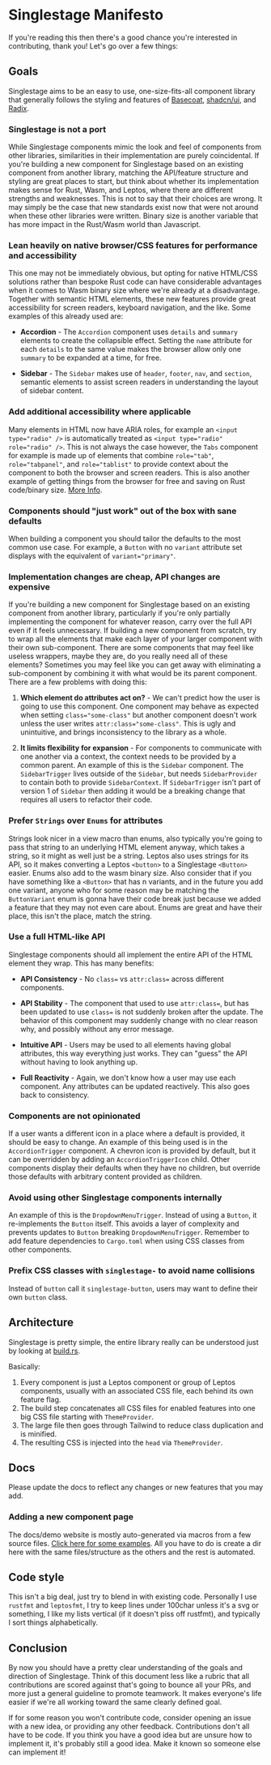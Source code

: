 # Singlestage Manifesto

If you're reading this then there's a good chance you're interested in contributing, thank you! Let's go
over a few things:

## Goals

Singlestage aims to be an easy to use, one-size-fits-all component library that generally
follows the styling and features of [Basecoat](https://basecoatui.com), [shadcn/ui](https://ui.shadcn.com), and [Radix](https://radix-ui.com).

### Singlestage is not a port

While Singlestage components mimic the look and feel of components from other libraries,
similarities in their implementation are purely coincidental. If you're building a new component
for Singlestage based on an existing component from another library, matching the API/feature
structure and styling are great places to start, but think about whether its implementation makes
sense for Rust, Wasm, and Leptos, where there are different strengths and weaknesses. This is not
to say that their choices are wrong. It may simply be the case that new standards exist now that
were not around when these other libraries were written. Binary size is another variable that has
more impact in the Rust/Wasm world than Javascript.

### Lean heavily on native browser/CSS features for performance and accessibility

This one may not be immediately obvious, but opting for native HTML/CSS solutions rather than
bespoke Rust code can have considerable advantages when it comes to Wasm binary size where we're
already at a disadvantage. Together with semantic HTML elements, these new features provide great
accessibility for screen readers, keyboard navigation, and the like. Some examples of this already
used are:

- **Accordion** - The `Accordion` component uses `details` and `summary` elements to create the
  collapsible effect. Setting the `name` attribute for each `details` to the same value makes the
  browser allow only one `summary` to be expanded at a time, for free.

- **Sidebar** - The `Sidebar` makes use of `header`, `footer`, `nav`, and `section`, semantic
  elements to assist screen readers in understanding the layout of sidebar content.

### Add additional accessibility where applicable

Many elements in HTML now have ARIA roles, for example an `<input type="radio" />` is
automatically treated as `<input type="radio" role="radio" />`. This is not always the case
however, the `Tabs` component for example is made up of elements that combine `role="tab"`,
`role="tabpanel"`, and `role="tablist"` to provide context about the component to both the browser
and screen readers. This is also another example of getting things from the browser for free and
saving on Rust code/binary size. [More Info](https://developer.mozilla.org/en-US/docs/Web/Accessibility).

### Components should "just work" out of the box with sane defaults

When building a component you should tailor the defaults to the most common use case. For
example, a `Button` with no `variant` attribute set displays with the equivalent of
`variant="primary"`.

### Implementation changes are cheap, API changes are expensive

If you're building a new component for Singlestage based on an existing component from
another library, particularly if you're only partially implementing the component for whatever
reason, carry over the full API even if it feels unnecessary. If building a new component from
scratch, try to wrap all the elements that make each layer of your larger component with their own
sub-component. There are some components that may feel like useless wrappers, maybe they are,
do you really need all of these elements? Sometimes you may feel like you can get away with
eliminating a sub-component by combining it with what would be its parent component. There are a
few problems with doing this:

1. **Which element do attributes act on?** - We can't predict how the user is going to use
   this component. One component may behave as expected when setting `class="some-class"` but
   another component doesn't work unless the user writes `attr:class="some-class"`. This is
   ugly and unintuitive, and brings inconsistency to the library as a whole.

1. **It limits flexibility for expansion** - For components to communicate with one another
   via a context, the context needs to be provided by a common parent. An example of this is
   the `Sidebar` component. The `SidebarTrigger` lives outside of the `Sidebar`, but needs
   `SidebarProvider` to contain both to provide `SidebarContext`. If `SidebarTrigger` isn't part of
   version 1 of `Sidebar` then adding it would be a breaking change that requires all users to
   refactor their code.

### Prefer `Strings` over `Enums` for attributes

Strings look nicer in a view macro than enums, also typically you're going to pass that string to
an underlying HTML element anyway, which takes a string, so it might as well just be a string.
Leptos also uses strings for its API, so it makes converting a Leptos `<button>` to a Singlestage
`<Button>` easier. Enums also add to the wasm binary size. Also consider that if you have something
like a `<Button>` that has n variants, and in the future you add one variant, anyone who for some
reason may be matching the `ButtonVariant` enum is gonna have their code break just because we
added a feature that they may not even care about. Enums are great and have their place, this isn't
the place, match the string.

### Use a full HTML-like API

Singlestage components should all implement the entire API of the HTML element they wrap.
This has many benefits:

- **API Consistency** - No `class=` vs `attr:class=` across different components.

- **API Stability** - The component that used to use `attr:class=`, but has been updated to
  use `class=` is not suddenly broken after the update. The behavior of this component may suddenly
  change with no clear reason why, and possibly without any error message.

- **Intuitive API** - Users may be used to all elements having global attributes, this way
  everything just works. They can "guess" the API without having to look anything up.

- **Full Reactivity** - Again, we don't know how a user may use each component. Any attributes can
  be updated reactively. This also goes back to consistency.

### Components are not opinionated

If a user wants a different icon in a place where a default is provided, it should be easy to
change. An example of this being used is in the `AccordionTrigger` component. A chevron icon is
provided by default, but it can be overridden by adding an `AccordionTriggerIcon` child. Other
components display their defaults when they have no children, but override those defaults with
arbitrary content provided as children.

### Avoid using other Singlestage components internally

An example of this is the `DropdownMenuTrigger`. Instead of using a `Button`, it re-implements the
`Button` itself. This avoids a layer of complexity and prevents updates to `Button` breaking
`DropdownMenuTrigger`. Remember to add feature dependencies to `Cargo.toml` when using CSS classes
from other components.

### Prefix CSS classes with `singlestage-` to avoid name collisions

Instead of `button` call it `singlestage-button`, users may want to define their own `button`
class.

## Architecture

Singlestage is pretty simple, the entire library really can be understood just by looking at
[build.rs](https://github.com/adoyle0/singlestage-ui/blob/main/singlestage/build.rs).

Basically:

1. Every component is just a Leptos component or group of Leptos components, usually with an
   associated CSS file, each behind its own feature flag.
1. The build step concatenates all CSS files for enabled features into one big CSS file
   starting with `ThemeProvider`.
1. The large file then goes through Tailwind to reduce class duplication and is minified.
1. The resulting CSS is injected into the `head` via `ThemeProvider`.

## Docs

Please update the docs to reflect any changes or new features that you may add.

### Adding a new component page

The docs/demo website is mostly auto-generated via macros from a few source files.
[Click here for some examples](https://github.com/adoyle0/singlestage-ui/tree/main/docs/src/routes/components).
All you have to do is create a dir here with the same files/structure as the others and the
rest is automated.

## Code style

This isn't a big deal, just try to blend in with existing code. Personally I use `rustfmt` and
`leptosfmt`, I try to keep lines under 100char unless it's a svg or something, I like my lists
vertical (if it doesn't piss off rustfmt), and typically I sort things alphabetically.

## Conclusion

By now you should have a pretty clear understanding of the goals and direction of Singlestage.
Think of this document less like a rubric that all contributions are scored against that's going to
bounce all your PRs, and more just a general guideline to promote teamwork. It makes everyone's
life easier if we're all working toward the same clearly defined goal.

If for some reason you won't contribute code, consider opening an issue with a new idea, or
providing any other feedback. Contributions don't all have to be code. If you think you have a good
idea but are unsure how to implement it, it's probably still a good idea. Make it known so someone
else can implement it!
